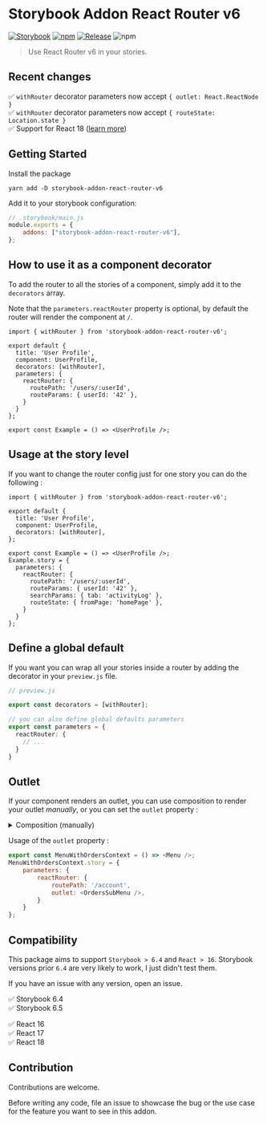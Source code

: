 # Storybook Addon React Router v6
[![Storybook](https://raw.githubusercontent.com/storybookjs/brand/master/badge/badge-storybook.svg?sanitize=true)](https://storybook.js.org)
[![npm](https://img.shields.io/npm/v/storybook-addon-react-router-v6?color=blue)](https://www.npmjs.com/package/storybook-addon-react-router-v6)
[![Release](https://github.com/JesusTheHun/storybook-addon-react-router-v6/actions/workflows/release.yml/badge.svg)](https://github.com/JesusTheHun/storybook-addon-react-router-v6/actions/workflows/release.yml)
![npm](https://img.shields.io/npm/dm/storybook-addon-react-router-v6)

> Use React Router v6 in your stories.


## Recent changes

✅ `withRouter` decorator parameters now accept `{ outlet: React.ReactNode }`  
✅ `withRouter` decorator parameters now accept `{ routeState: Location.state }`  
✅ Support for React 18 ([learn more](#compatibility))

## Getting Started
Install the package
 ```
 yarn add -D storybook-addon-react-router-v6
 ```
Add it to your storybook configuration:
```js
// .storybook/main.js
module.exports = {
    addons: ["storybook-addon-react-router-v6"],
};
```

## How to use it as a component decorator
To add the router to all the stories of a component, simply add it to the `decorators` array. 

Note that the `parameters.reactRouter` property is optional, by default the router will render the component at `/`.
```tsx
import { withRouter } from 'storybook-addon-react-router-v6';

export default {
  title: 'User Profile',
  component: UserProfile,
  decorators: [withRouter],
  parameters: {
    reactRouter: {
      routePath: '/users/:userId',
      routeParams: { userId: '42' },
    }
  }
};

export const Example = () => <UserProfile />;
```


## Usage at the story level
If you want to change the router config just for one story you can do the following :
```tsx
import { withRouter } from 'storybook-addon-react-router-v6';

export default {
  title: 'User Profile',
  component: UserProfile,
  decorators: [withRouter],
};

export const Example = () => <UserProfile />;
Example.story = {
  parameters: {
    reactRouter: {
      routePath: '/users/:userId',
      routeParams: { userId: '42' },
      searchParams: { tab: 'activityLog' },
      routeState: { fromPage: 'homePage' },
    }
  }
};
```
## Define a global default
If you want you can wrap all your stories inside a router by adding the decorator in your `preview.js` file.
```ts
// preview.js

export const decorators = [withRouter];

// you can also define global defaults parameters
export const parameters = {
  reactRouter: {
    // ...
  }
}
```

## Outlet

If your component renders an outlet, you can use composition to render your outlet _manually_, or you can set the `outlet` property :

<details>
    <summary>Composition (manually)</summary>

    ```js
    const CompositionTemplate = ({outlet, ...args}) => (
        <Routes>
            <Route path={"/"} element={<Menu {...args} />}>
                <Route index element={outlet} />
            </Route>
        </Routes>
    );
    
    export const Composition = CompositionTemplate.bind({});
    Composition.args = {
        outlet: <OrdersSubMenu />
    }
    ```

</details>

Usage of the `outlet` property :

```js
export const MenuWithOrdersContext = () => <Menu />;
MenuWithOrdersContext.story = {
    parameters: {
        reactRouter: {
            routePath: '/account',
            outlet: <OrdersSubMenu />,
        }
    }
};
```

## Compatibility

This package aims to support `Storybook > 6.4` and `React > 16`. 
Storybook versions prior `6.4` are very likely to work, I just didn't test them.

If you have an issue with any version, open an issue.

✅ Storybook 6.4  
✅ Storybook 6.5 

✅ React 16  
✅ React 17  
✅ React 18  


## Contribution

Contributions are welcome.

Before writing any code, file an issue to showcase the bug or the use case for the feature you want to see in this addon.
